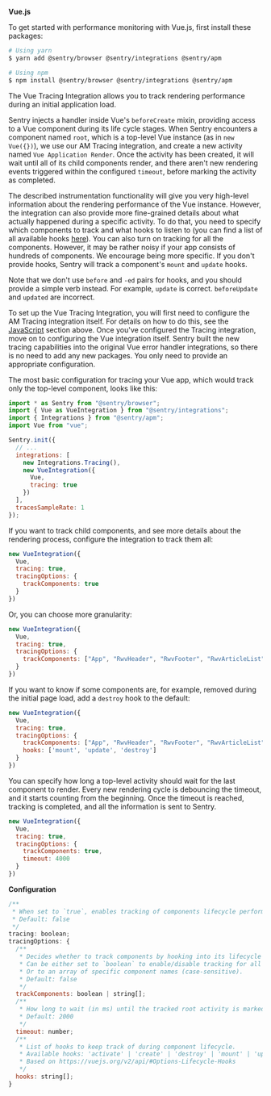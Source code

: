
**Vue.js**

To get started with performance monitoring with Vue.js, first install these packages:

```bash
# Using yarn
$ yarn add @sentry/browser @sentry/integrations @sentry/apm

# Using npm
$ npm install @sentry/browser @sentry/integrations @sentry/apm
```

The Vue Tracing Integration allows you to track rendering performance during an initial application load.

Sentry injects a handler inside Vue's `beforeCreate` mixin, providing access to a Vue component during its life cycle stages.
When Sentry encounters a component named `root`, which is a top-level Vue instance (as in `new Vue({})`), we use our AM Tracing integration,
and create a new activity named `Vue Application Render`. Once the activity has been created, it will wait until all of its child components render, and there aren't new rendering events triggered within the configured `timeout`, before marking the activity as completed.

The described instrumentation functionality will give you very high-level information about the rendering performance of the Vue instance. However, the integration can also provide more fine-grained details about what actually happened during a specific activity.
To do that, you need to specify which components to track and what hooks to listen to (you can find a list of all available hooks [here](https://vuejs.org/v2/api/#Options-Lifecycle-Hooks)). You can also turn on tracking for all the components. However, it may be rather noisy if your app consists of hundreds of components. We encourage being more specific. If you don't provide hooks, Sentry will track a component's `mount` and `update` hooks.

Note that we don't use `before` and `-ed` pairs for hooks, and you should provide a simple verb instead. For example, `update` is correct. `beforeUpdate` and `updated` are incorrect.

To set up the Vue Tracing Integration, you will first need to configure the AM Tracing integration itself. For details on how to do this, see the [JavaScript](/performance-monitoring/distributed-tracing/#javascript) section above.
Once you've configured the Tracing integration, move on to configuring the Vue integration itself.
Sentry built the new tracing capabilities into the original Vue error handler integrations, so there is no need to add any new packages. You only need to provide an appropriate configuration.

The most basic configuration for tracing your Vue app, which would track only the top-level component, looks like this:

```js
import * as Sentry from "@sentry/browser";
import { Vue as VueIntegration } from "@sentry/integrations";
import { Integrations } from "@sentry/apm";
import Vue from "vue";

Sentry.init({
  // ...
  integrations: [
    new Integrations.Tracing(),
    new VueIntegration({
      Vue,
      tracing: true
    })
  ],
  tracesSampleRate: 1
});
```

If you want to track child components, and see more details about the rendering process, configure the integration to track them all:

```js
new VueIntegration({
  Vue,
  tracing: true,
  tracingOptions: {
    trackComponents: true
  }
})
```

Or, you can choose more granularity:

```js
new VueIntegration({
  Vue,
  tracing: true,
  tracingOptions: {
    trackComponents: ["App", "RwvHeader", "RwvFooter", "RwvArticleList", "Pagination"]
  }
})
```

If you want to know if some components are, for example, removed during the initial page load, add a `destroy` hook to the default:

```js
new VueIntegration({
  Vue,
  tracing: true,
  tracingOptions: {
    trackComponents: ["App", "RwvHeader", "RwvFooter", "RwvArticleList", "Pagination"],
    hooks: ['mount', 'update', 'destroy']
  }
})
```

You can specify how long a top-level activity should wait for the last component to render.
Every new rendering cycle is debouncing the timeout, and it starts counting from the beginning. Once the timeout is reached, tracking is completed, and all the information is sent to Sentry.

```js
new VueIntegration({
  Vue,
  tracing: true,
  tracingOptions: {
    trackComponents: true,
    timeout: 4000
  }
})
```

**Configuration**

```js
/**
 * When set to `true`, enables tracking of components lifecycle performance.
 * Default: false
 */
tracing: boolean;
tracingOptions: {
  /**
   * Decides whether to track components by hooking into its lifecycle methods.
   * Can be either set to `boolean` to enable/disable tracking for all of them.
   * Or to an array of specific component names (case-sensitive).
   * Default: false
   */
  trackComponents: boolean | string[];
  /**
   * How long to wait (in ms) until the tracked root activity is marked as finished and sent to Sentry
   * Default: 2000
   */
  timeout: number;
  /**
   * List of hooks to keep track of during component lifecycle.
   * Available hooks: 'activate' | 'create' | 'destroy' | 'mount' | 'update'
   * Based on https://vuejs.org/v2/api/#Options-Lifecycle-Hooks
   */
  hooks: string[];
}
```
